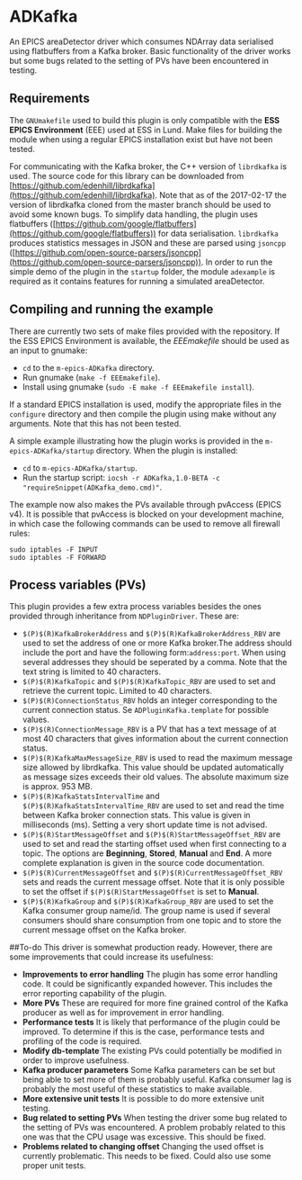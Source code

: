 # ADKafka
An EPICS areaDetector driver which consumes NDArray data serialised using flatbuffers from a Kafka broker. Basic functionality of the driver works but some bugs related to the setting of PVs have been encountered in testing.

## Requirements
The `GNUmakefile` used to build this plugin is only compatible with the **ESS EPICS Environment** (EEE) used at ESS in Lund. Make files for building the module when using a regular EPICS installation exist but have not been tested.

For communicating with the Kafka broker, the C++ version of `librdkafka` is used. The source code for this library can be downloaded from [https://github.com/edenhill/librdkafka](https://github.com/edenhill/librdkafka). Note that as of the 2017-02-17 the version of librdkafka cloned from the master branch should be used to avoid some known bugs. To simplify data handling, the plugin uses flatbuffers ([https://github.com/google/flatbuffers](https://github.com/google/flatbuffers)) for data serialisation. `librdkafka` produces statistics messages in JSON and these are parsed using `jsoncpp` ([https://github.com/open-source-parsers/jsoncpp](https://github.com/open-source-parsers/jsoncpp)).
In order to run the simple demo of the plugin in the `startup` folder, the module `adexample` is required as it contains features for running a simulated areaDetector.

## Compiling and running the example
There are currently two sets of make files provided with the repository. If the ESS EPICS Environment is available, the *EEEmakefile* should be used as an input to gnumake:

* `cd` to the `m-epics-ADKafka` directory.
* Run gnumake (`make -f EEEmakefile`).
* Install using gnumake (`sudo -E make -f EEEmakefile install`).

If a standard EPICS installation is used, modify the appropriate files in the `configure` directory and then compile the plugin using make without any arguments. Note that this has not been tested.

A simple example illustrating how the plugin works is provided in the `m-epics-ADKafka/startup` directory. When the plugin is installed:

* `cd` to `m-epics-ADKafka/startup`.
* Run the startup script: `iocsh -r ADKafka,1.0-BETA -c "requireSnippet(ADKafka_demo.cmd)"`.

The example now also makes the PVs available through pvAccess (EPICS v4). It is possible that pvAccess is blocked on your development machine, in which case the following commands can be used to remove all firewall rules:

    sudo iptables -F INPUT
    sudo iptables -F FORWARD

## Process variables (PVs)
This plugin provides a few extra process variables besides the ones provided through inheritance from `NDPluginDriver`. These are:

* `$(P)$(R)KafkaBrokerAddress` and `$(P)$(R)KafkaBrokerAddress_RBV` are used to set the address of one or more Kafka broker.The address should include the port and have the following form:`address:port`. When using several addresses they should be seperated by a comma. Note that the text string is limited to 40 characters.
* `$(P)$(R)KafkaTopic` and `$(P)$(R)KafkaTopic_RBV` are used to set and retrieve the current topic. Limited to 40 characters.
* `$(P)$(R)ConnectionStatus_RBV` holds an integer corresponding to the current connection status. Se `ADPluginKafka.template` for possible values.
* `$(P)$(R)ConnectionMessage_RBV` is a PV that has a text message of at most 40 characters that gives information about the current connection status.
* `$(P)$(R)KafkaMaxMessageSize_RBV` is used to read the maximum message size allowed by librdkafka. This value should be updated automatically as message sizes exceeds their old values. The absolute maximum size is approx. 953 MB.
* `$(P)$(R)KafkaStatsIntervalTime` and `$(P)$(R)KafkaStatsIntervalTime_RBV` are used to set and read the time between Kafka broker connection stats. This value is given in milliseconds (ms). Setting a very short update time is not advised.
* `$(P)$(R)StartMessageOffset` and `$(P)$(R)StartMessageOffset_RBV` are used to set and read the starting offset used when first connecting to a topic. The options are **Beginning**, **Stored**, **Manual** and **End**. A more complete explanation is given in the source code documentation.
* `$(P)$(R)CurrentMessageOffset` and `$(P)$(R)CurrentMessageOffset_RBV` sets and reads the current message offset. Note that it is only possible to set the offset if `$(P)$(R)StartMessageOffset` is set to **Manual**.
* `$(P)$(R)KafkaGroup` and `$(P)$(R)KafkaGroup_RBV` are used to set the Kafka consumer group name/id. The group name is used if several consumers should share consumption from one topic and to store the current message offset on the Kafka broker.

##To-do
This driver is somewhat production ready. However, there are some improvements that could increase its usefulness:

* **Improvements to error handling** The plugin has some error handling code. It could be significantly expanded however. This includes the error reporting capability of the plugin.
* **More PVs** These are required for more fine grained control of the Kafka producer as well as for improvement in error handling.
* **Performance tests** It is likely that performance of the plugin could be improved. To determine if this is the case, performance tests and profiling of the code is required.
* **Modify db-template** The existing PVs could potentially be modified in order to improve usefulness.
* **Kafka producer parameters** Some Kafka parameters can be set but being able to set more of them is probably useful. Kafka consumer lag is probably the most useful of these statistics to make available.
* **More extensive unit tests** It is possible to do more extensive unit testing.
* **Bug related to setting PVs** When testing the driver some bug related to the setting of PVs was encountered. A problem probably related to this one was that the CPU usage was excessive. This should be fixed.
* **Problems related to changing offset** Changing the used offset is currently problematic. This needs to be fixed. Could also use some proper unit tests.


